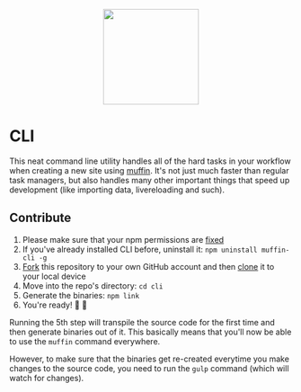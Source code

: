 <p align="center">
  <a href="http://muffin.cafe">
    <img src="http://i.imgur.com/buhMCWz.png" width="170">
  </a>
</p>

# CLI

This neat command line utility handles all of the hard tasks in your workflow when creating a new site using [muffin](http://muffin.cafe). It's not just much faster than regular task managers, but also handles many other important things that speed up development (like importing data, livereloading and such).

## Contribute

1. Please make sure that your npm permissions are [fixed](https://docs.npmjs.com/getting-started/fixing-npm-permissions)
2. If you've already installed CLI before, uninstall it: `npm uninstall muffin-cli -g`
3. [Fork](https://guides.github.com/activities/forking/) this repository to your own GitHub account and then [clone](https://guides.github.com/activities/forking/#clone) it to your local device
4. Move into the repo's directory: `cd cli`
5. Generate the binaries: `npm link`
6. You're ready! :loudspeaker: :sheep:

Running the 5th step will transpile the source code for the first time and then generate binaries out of it. This basically means that you'll now be able to use the `muffin` command everywhere.

However, to make sure that the binaries get re-created everytime you make changes to the source code, you need to run the `gulp` command (which will watch for changes).
